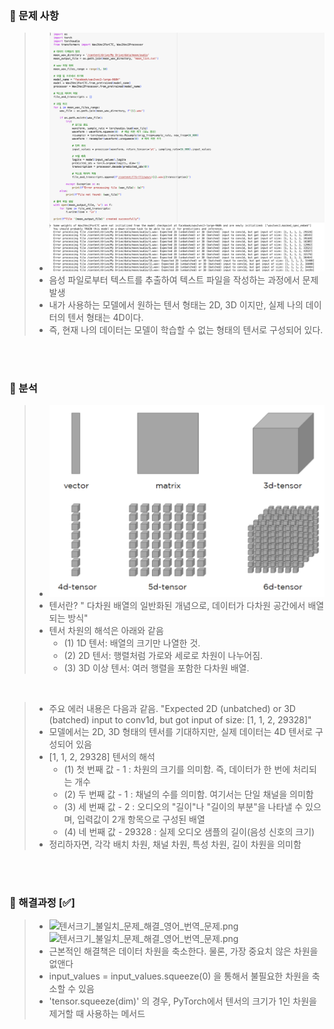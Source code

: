 ### 📌 문제 사항

> - ![img.png](img.png)
> - 음성 파일로부터 텍스트를 추출하여 텍스트 파일을 작성하는 과정에서 문제 발생
> - 내가 사용하는 모델에서 원하는 텐서 형태는 2D, 3D 이지만, 실제 나의 데이터의 텐서 형태는 4D이다.
> - 즉, 현재 나의 데이터는 모델이 학습할 수 없는 형태의 텐서로 구성되어 있다.


<br>
<br>

### 🔎 분석

> - ![데이터표현.png](../images/%EB%8D%B0%EC%9D%B4%ED%84%B0%ED%91%9C%ED%98%84.png)
> - 텐서란? " 다차원 배열의 일반화된 개념으로, 데이터가 다차원 공간에서 배열되는 방식"
> - 텐서 차원의 해석은 아래와 같음
>   - (1) 1D 텐서: 배열의 크기만 나열한 것.
>   - (2) 2D 텐서: 행렬처럼 가로와 세로로 차원이 나누어짐.
>   - (3) 3D 이상 텐서: 여러 행렬을 포함한 다차원 배열.

<br>

> - 주요 에러 내용은 다음과 같음. "Expected 2D (unbatched) or 3D (batched) input to conv1d, but got input of size: [1, 1, 2, 29328]"
> - 모델에서는 2D, 3D 형태의 텐서를 기대하지만, 실제 데이터는 4D 텐서로 구성되어 있음
> - [1, 1, 2, 29328] 텐서의 해석
>   - (1) 첫 번째 값 - 1 : 차원의 크기를 의미함. 즉, 데이터가 한 번에 처리되는 개수
>   - (2) 두 번째 값 - 1 : 채널의 수를 의미함. 여기서는 단일 채널을 의미함
>   - (3) 세 번째 값 - 2 : 오디오의 "길이"나 "길이의 부분"을 나타낼 수 있으며, 입력값이 2개 항목으로 구성된 배열
>   - (4) 네 번째 값 - 29328 : 실제 오디오 샘플의 길이(음성 신호의 크기)
> - 정리하자면, 각각 배치 차원, 채널 차원, 특성 차원, 길이 차원을 의미함 

<br>
<br>

### 🤔 해결과정 [✅]

> - ![텐서크기_불일치_문제_해결_영어_번역_문제.png](../images/%E1%84%90%E1%85%A6%E1%86%AB%E1%84%89%E1%85%A5%E1%84%8F%E1%85%B3%E1%84%80%E1%85%B5_%E1%84%87%E1%85%AE%E1%86%AF%E1%84%8B%E1%85%B5%E1%86%AF%E1%84%8E%E1%85%B5_%E1%84%86%E1%85%AE%E1%86%AB%E1%84%8C%E1%85%A6_%E1%84%92%E1%85%A2%E1%84%80%E1%85%A7%E1%86%AF_%E1%84%8B%E1%85%A7%E1%86%BC%E1%84%8B%E1%85%A5_%E1%84%87%E1%85%A5%E1%86%AB%E1%84%8B%E1%85%A7%E1%86%A8_%E1%84%86%E1%85%AE%E1%86%AB%E1%84%8C%E1%85%A6.png)![텐서크기_불일치_문제_해결_영어_번역_문제.png]()
> - 근본적인 해결책은 데이터 차원을 축소한다. 물론, 가장 중요치 않은 차원을 없앤다
> - input_values = input_values.squeeze(0) 을 통해서 불필요한 차원을 축소할 수 있음
> - 'tensor.squeeze(dim)' 의 경우,  PyTorch에서 텐서의 크기가 1인 차원을 제거할 때 사용하는 메서드 


